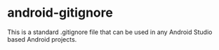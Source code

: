 # android-gitignore
This is a standard .gitignore file that can be used in any Android Studio based Android projects.

